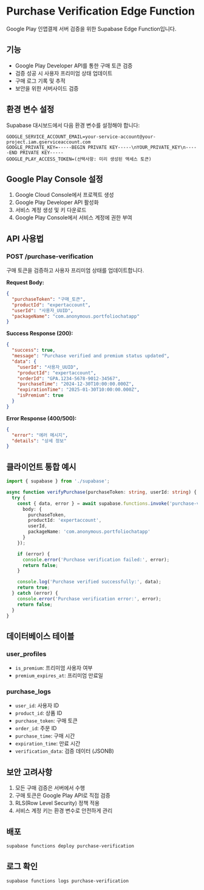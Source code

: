 # Purchase Verification Edge Function

Google Play 인앱결제 서버 검증을 위한 Supabase Edge Function입니다.

## 기능

- Google Play Developer API를 통한 구매 토큰 검증
- 검증 성공 시 사용자 프리미엄 상태 업데이트
- 구매 로그 기록 및 추적
- 보안을 위한 서버사이드 검증

## 환경 변수 설정

Supabase 대시보드에서 다음 환경 변수를 설정해야 합니다:

```
GOOGLE_SERVICE_ACCOUNT_EMAIL=your-service-account@your-project.iam.gserviceaccount.com
GOOGLE_PRIVATE_KEY=-----BEGIN PRIVATE KEY-----\nYOUR_PRIVATE_KEY\n-----END PRIVATE KEY-----
GOOGLE_PLAY_ACCESS_TOKEN=(선택사항: 미리 생성된 액세스 토큰)
```

## Google Play Console 설정

1. Google Cloud Console에서 프로젝트 생성
2. Google Play Developer API 활성화
3. 서비스 계정 생성 및 키 다운로드
4. Google Play Console에서 서비스 계정에 권한 부여

## API 사용법

### POST /purchase-verification

구매 토큰을 검증하고 사용자 프리미엄 상태를 업데이트합니다.

**Request Body:**
```json
{
  "purchaseToken": "구매_토큰",
  "productId": "expertaccount",
  "userId": "사용자_UUID",
  "packageName": "com.anonymous.portfoliochatapp"
}
```

**Success Response (200):**
```json
{
  "success": true,
  "message": "Purchase verified and premium status updated",
  "data": {
    "userId": "사용자_UUID",
    "productId": "expertaccount",
    "orderId": "GPA.1234-5678-9012-34567",
    "purchaseTime": "2024-12-30T10:00:00.000Z",
    "expirationTime": "2025-01-30T10:00:00.000Z",
    "isPremium": true
  }
}
```

**Error Response (400/500):**
```json
{
  "error": "에러 메시지",
  "details": "상세 정보"
}
```

## 클라이언트 통합 예시

```typescript
import { supabase } from './supabase';

async function verifyPurchase(purchaseToken: string, userId: string) {
  try {
    const { data, error } = await supabase.functions.invoke('purchase-verification', {
      body: {
        purchaseToken,
        productId: 'expertaccount',
        userId,
        packageName: 'com.anonymous.portfoliochatapp'
      }
    });

    if (error) {
      console.error('Purchase verification failed:', error);
      return false;
    }

    console.log('Purchase verified successfully:', data);
    return true;
  } catch (error) {
    console.error('Purchase verification error:', error);
    return false;
  }
}
```

## 데이터베이스 테이블

### user_profiles
- `is_premium`: 프리미엄 사용자 여부
- `premium_expires_at`: 프리미엄 만료일

### purchase_logs
- `user_id`: 사용자 ID
- `product_id`: 상품 ID
- `purchase_token`: 구매 토큰
- `order_id`: 주문 ID
- `purchase_time`: 구매 시간
- `expiration_time`: 만료 시간
- `verification_data`: 검증 데이터 (JSONB)

## 보안 고려사항

1. 모든 구매 검증은 서버에서 수행
2. 구매 토큰은 Google Play API로 직접 검증
3. RLS(Row Level Security) 정책 적용
4. 서비스 계정 키는 환경 변수로 안전하게 관리

## 배포

```bash
supabase functions deploy purchase-verification
```

## 로그 확인

```bash
supabase functions logs purchase-verification
```